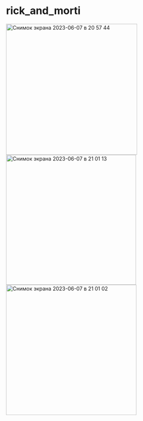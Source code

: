 # rick_and_morti

<img width="359" alt="Снимок экрана 2023-06-07 в 20 57 44" src="https://github.com/IgorBond108/flutter-app/assets/116865573/3b3a12f0-ec50-4f21-98b5-d9d7a8fcf06f">
<img width="356" alt="Снимок экрана 2023-06-07 в 21 01 13" src="https://github.com/IgorBond108/flutter-app/assets/116865573/4261d28b-834b-41e4-94fb-85c112de1259">
<img width="357" alt="Снимок экрана 2023-06-07 в 21 01 02" src="https://github.com/IgorBond108/flutter-app/assets/116865573/c9373e30-831f-4591-9ed4-5d3e807eb8fa">
